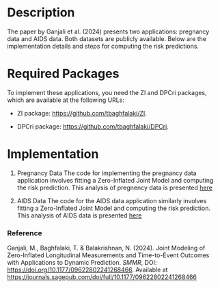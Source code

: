 # Description 
The paper by Ganjali et al. (2024) presents two applications: pregnancy data and AIDS data. Both datasets are publicly available. Below are the implementation details and steps for computing the risk predictions.

# Required Packages
To implement these applications, you need the ZI and DPCri packages, which are available at the following URLs:

* ZI package:  https://github.com/tbaghfalaki/ZI.

* DPCri package: https://github.com/tbaghfalaki/DPCri.

# Implementation 

1. Pregnancy Data
The code for implementing the pregnancy data application involves fitting a Zero-Inflated Joint Model and computing the risk prediction. This analysis of pregnency data is presented [here](/Exam1.md)

3. AIDS Data
The code for the AIDS data application similarly involves fitting a Zero-Inflated Joint Model and computing the risk prediction. This analysis of AIDS data is presented [here](/Exam2.md)


### Reference 
Ganjali, M., Baghfalaki, T. & Balakrishnan, N. (2024). Joint Modeling of Zero-Inflated Longitudinal Measurements and Time-to-Event Outcomes with Applications to Dynamic Prediction. *SMMR*, DOI: https://doi.org/10.1177/09622802241268466. Available at https://journals.sagepub.com/doi/full/10.1177/09622802241268466

